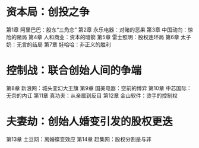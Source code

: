 # 资本局：创投之争
第1章 阿里巴巴：股东“三角恋”
第2章 永乐电器：对赌的恶果
第3章 中国动向：惊险的赌局
第4章 人和商业：资本的暗箭
第5章 雷士照明：股权连环局
第6章 太子奶：无言的结局
第7章 娃哈哈：非正义的胜利

# 控制战：联合创始人间的争端
第8章 新浪网：城头变幻大王旗
第9章 国美电器：空前的博弈
第10章 中芯国际：无奈的内讧
第11章 真功夫：从亲属到反目
第12章 金山软件：烫手的控制权

# 夫妻劫：创始人婚变引发的股权更迭
第13章 土豆网：离婚蝶变效应
第14章 赶集网：股权分割是与非